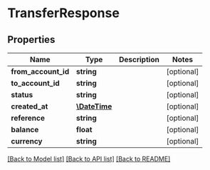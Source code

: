 # TransferResponse

## Properties
Name | Type | Description | Notes
------------ | ------------- | ------------- | -------------
**from_account_id** | **string** |  | [optional] 
**to_account_id** | **string** |  | [optional] 
**status** | **string** |  | [optional] 
**created_at** | [**\DateTime**](\DateTime.md) |  | [optional] 
**reference** | **string** |  | [optional] 
**balance** | **float** |  | [optional] 
**currency** | **string** |  | [optional] 

[[Back to Model list]](../README.md#documentation-for-models) [[Back to API list]](../README.md#documentation-for-api-endpoints) [[Back to README]](../README.md)


